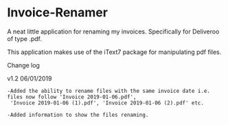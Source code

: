 # Invoice-Renamer
A neat little application for renaming my invoices. Specifically for Deliveroo of type .pdf. 

This application makes use of the iText7 package for manipulating pdf files.


Change log

v1.2 06/01/2019 

	-Added the ability to rename files with the same invoice date i.e. files now follow 'Invoice 2019-01-06.pdf',
	 'Invoice 2019-01-06 (1).pdf', 'Invoice 2019-01-06 (2).pdf' etc.
  
	-Added information to show the files renaming.
